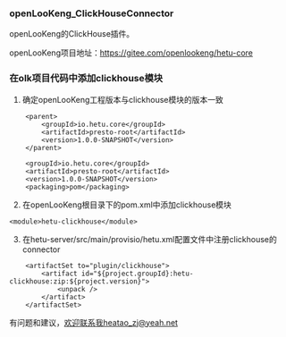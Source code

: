 ### openLooKeng_ClickHouseConnector

openLooKeng的ClickHouse插件。

openLooKeng项目地址：https://gitee.com/openlookeng/hetu-core

### 在olk项目代码中添加clickhouse模块

1. 确定openLooKeng工程版本与clickhouse模块的版本一致

```
    <parent>
        <groupId>io.hetu.core</groupId>
        <artifactId>presto-root</artifactId>
        <version>1.0.0-SNAPSHOT</version>
    </parent>
```

```
    <groupId>io.hetu.core</groupId>
    <artifactId>presto-root</artifactId>
    <version>1.0.0-SNAPSHOT</version>
    <packaging>pom</packaging>
```

2. 在openLooKeng根目录下的pom.xml中添加clickhouse模块

```
<module>hetu-clickhouse</module>
```

3. 在hetu-server/src/main/provisio/hetu.xml配置文件中注册clickhouse的connector

```
    <artifactSet to="plugin/clickhouse">
        <artifact id="${project.groupId}:hetu-clickhouse:zip:${project.version}">
            <unpack />
        </artifact>
    </artifactSet>
```

有问题和建议，欢迎联系我heatao_zj@yeah.net
